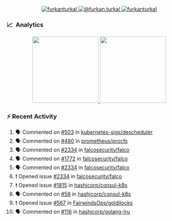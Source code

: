 <p align="center">
  <a href="https://linkedin.com/in/furkanturkal" target="blank">
    <img src="https://img.shields.io/badge/linkedin-%230077B5.svg?&style=for-the-badge&logo=linkedin&logoColor=white" alt="furkanturkal" />
  </a>
  <a href="https://medium.com/@furkan.turkal" target="blank">
    <img src="https://img.shields.io/badge/medium-%2312100E.svg?&style=for-the-badge&logo=medium&logoColor=white" alt="@furkan.turkal" />
  </a>
  <a href="https://twitter.com/furkanturkaI" target="blank">
    <img src="https://img.shields.io/badge/Twitter-1DA1F2?style=for-the-badge&logo=twitter&logoColor=white" alt="furkanturkaI" />
  </a>
</p>

### 📈 &nbsp;Analytics

<p align="center">
  <a href="https://coderstats.net/github/#Dentrax">
    <img height="180em" src="https://github-readme-stats-eight-theta.vercel.app/api?username=Dentrax&show_icons=true&theme=algolia&include_all_commits=true&count_private=true&line_height=26"/>
    <img height="180em" src="https://github-readme-stats-eight-theta.vercel.app/api/top-langs/?username=Dentrax&layout=compact&langs_count=8&theme=algolia&line_height=26"/>
  </a>
</p>

### :zap: Recent Activity

<!--START_SECTION:activity-->
1. 🗣 Commented on [#503](https://github.com/kubernetes-sigs/descheduler/issues/503) in [kubernetes-sigs/descheduler](https://github.com/kubernetes-sigs/descheduler)
2. 🗣 Commented on [#480](https://github.com/prometheus/procfs/issues/480) in [prometheus/procfs](https://github.com/prometheus/procfs)
3. 🗣 Commented on [#2334](https://github.com/falcosecurity/falco/issues/2334) in [falcosecurity/falco](https://github.com/falcosecurity/falco)
4. 🗣 Commented on [#1772](https://github.com/falcosecurity/falco/issues/1772) in [falcosecurity/falco](https://github.com/falcosecurity/falco)
5. 🗣 Commented on [#2334](https://github.com/falcosecurity/falco/issues/2334) in [falcosecurity/falco](https://github.com/falcosecurity/falco)
6. ❗️ Opened issue [#2334](https://github.com/falcosecurity/falco/issues/2334) in [falcosecurity/falco](https://github.com/falcosecurity/falco)
7. ❗️ Opened issue [#1815](https://github.com/hashicorp/consul-k8s/issues/1815) in [hashicorp/consul-k8s](https://github.com/hashicorp/consul-k8s)
8. 🗣 Commented on [#58](https://github.com/hashicorp/consul-k8s/issues/58) in [hashicorp/consul-k8s](https://github.com/hashicorp/consul-k8s)
9. ❗️ Opened issue [#567](https://github.com/FairwindsOps/goldilocks/issues/567) in [FairwindsOps/goldilocks](https://github.com/FairwindsOps/goldilocks)
10. 🗣 Commented on [#116](https://github.com/hashicorp/golang-lru/issues/116) in [hashicorp/golang-lru](https://github.com/hashicorp/golang-lru)
<!--END_SECTION:activity-->
